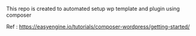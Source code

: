 This repo is created to automated setup wp template and plugin using composer

Ref : https://easyengine.io/tutorials/composer-wordpress/getting-started/
